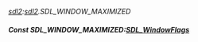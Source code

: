 _[sdl2](../../modules/sdl2/sdl2-module.md):[sdl2](../../modules/sdl2/sdl2-module.md).SDL\_WINDOW\_MAXIMIZED_
##### Const SDL\_WINDOW\_MAXIMIZED:[SDL_WindowFlags](../../modules/sdl2/sdl2-sdl_windowflags.md)
